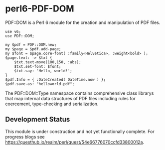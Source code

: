 # perl6-PDF-DOM

PDF::DOM is a Perl 6 module for the creation and manipulation of PDF files.

```
use v6;
use PDF::DOM;

my $pdf = PDF::DOM.new;
my $page = $pdf.add-page;
my $font = $page.core-font( :family<Helvetica>, :weight<bold> );
$page.text: -> $txt {
    $txt.text-move(100,150, :abs);
    $txt.set-font: $font;
    $txt.say: 'Hello, world!';
}
$pdf.Info = { :DateCreated( DateTime.now ) };
$pdf.save-as: "helloworld.pdf";
```

The PDF::DOM::Type namespace contains comprehensive class librarys that map
internal data structures of PDF files including rules for coercement, type-checking and
serialization.

## Development Status

This module is under construction and not yet functionally complete. For progress
blogs see https://questhub.io/realm/perl/quest/54e66776070ccfd33800012a.
